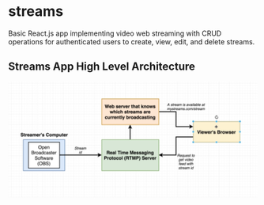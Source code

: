 # streams
Basic React.js app implementing video web streaming with CRUD operations for authenticated users to create, view, edit, and delete streams.

## Streams App High Level Architecture
![overall Streams web app architecture](./streams%20app%20architecture.png)
